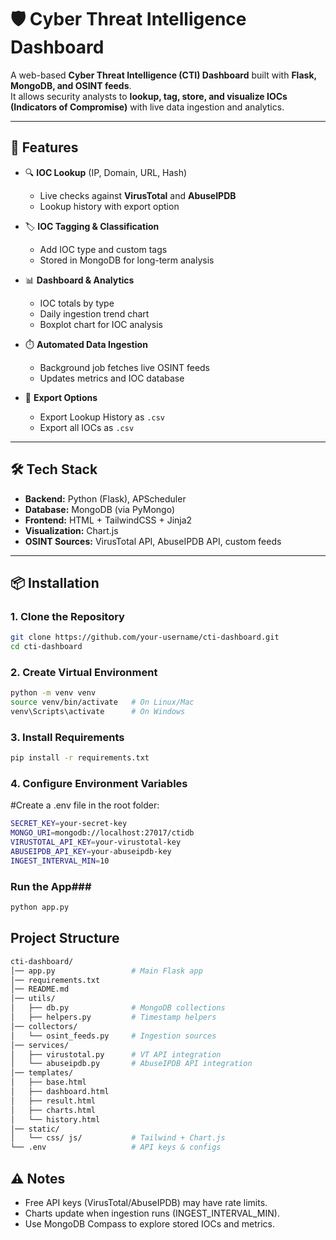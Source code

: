 # 🛡️ Cyber Threat Intelligence Dashboard

A web-based **Cyber Threat Intelligence (CTI) Dashboard** built with **Flask, MongoDB, and OSINT feeds**.  
It allows security analysts to **lookup, tag, store, and visualize IOCs (Indicators of Compromise)** with live data ingestion and analytics.

---

## 🚀 Features

- 🔍 **IOC Lookup** (IP, Domain, URL, Hash)  
  - Live checks against **VirusTotal** and **AbuseIPDB**  
  - Lookup history with export option  

- 🏷️ **IOC Tagging & Classification**  
  - Add IOC type and custom tags  
  - Stored in MongoDB for long-term analysis  

- 📊 **Dashboard & Analytics**  
  - IOC totals by type  
  - Daily ingestion trend chart  
  - Boxplot chart for IOC analysis  

- ⏱️ **Automated Data Ingestion**  
  - Background job fetches live OSINT feeds  
  - Updates metrics and IOC database  

- 📂 **Export Options**  
  - Export Lookup History as `.csv`  
  - Export all IOCs as `.csv`  

---

## 🛠️ Tech Stack

- **Backend:** Python (Flask), APScheduler  
- **Database:** MongoDB (via PyMongo)  
- **Frontend:** HTML + TailwindCSS + Jinja2  
- **Visualization:** Chart.js  
- **OSINT Sources:** VirusTotal API, AbuseIPDB API, custom feeds  

---

## 📦 Installation

### 1. Clone the Repository
```bash
git clone https://github.com/your-username/cti-dashboard.git
cd cti-dashboard
```

### 2. Create Virtual Environment
```bash
python -m venv venv
source venv/bin/activate   # On Linux/Mac
venv\Scripts\activate      # On Windows
```

### 3. Install Requirements
```bash
pip install -r requirements.txt
```
### 4. Configure Environment Variables
#Create a .env file in the root folder:
```bash
SECRET_KEY=your-secret-key
MONGO_URI=mongodb://localhost:27017/ctidb
VIRUSTOTAL_API_KEY=your-virustotal-key
ABUSEIPDB_API_KEY=your-abuseipdb-key
INGEST_INTERVAL_MIN=10
```

### Run the App### 
```bash
python app.py
```

## Project Structure
```bash
cti-dashboard/
│── app.py                 # Main Flask app
│── requirements.txt
│── README.md
│── utils/
│   ├── db.py              # MongoDB collections
│   ├── helpers.py         # Timestamp helpers
│── collectors/
│   └── osint_feeds.py     # Ingestion sources
│── services/
│   ├── virustotal.py      # VT API integration
│   └── abuseipdb.py       # AbuseIPDB API integration
│── templates/
│   ├── base.html
│   ├── dashboard.html
│   ├── result.html
│   ├── charts.html
│   └── history.html
│── static/
│   └── css/ js/           # Tailwind + Chart.js
└── .env                   # API keys & configs
```

## ⚠️ Notes
- Free API keys (VirusTotal/AbuseIPDB) may have rate limits.
- Charts update when ingestion runs (INGEST_INTERVAL_MIN).
- Use MongoDB Compass to explore stored IOCs and metrics.
